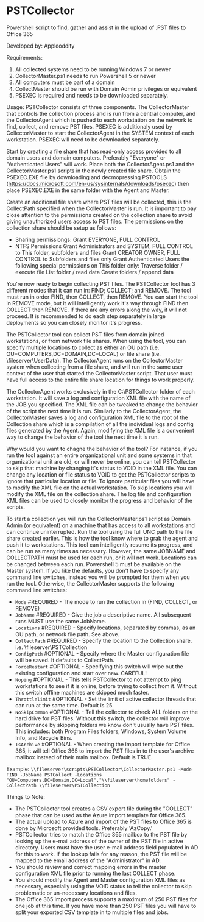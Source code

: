 # PSTCollector
Powershell script to find, gather and assist in the upload of .PST files to Office 365

Developed by: Appleoddity

Requirements:
  1) All collected systems need to be running Windows 7 or newer
  2) CollectorMaster.ps1 needs to run Powershell 5 or newer
  3) All computers must be part of a domain
  4) CollectMaster should be run with Domain Admin privileges or equivalent
  5) PSEXEC is required and needs to be downloaded separately.
  
Usage:
  PSTCollector consists of three components. The CollectorMaster that controls the collection process and is run from a central computer, and the CollectorAgent which is pushed to each workstation on the network to find, collect, and remove PST files. PSEXEC is additionaly used by CollectorMaster to start the CollectorAgent in the SYSTEM context of each workstation. PSEXEC will need to be downloaded separately. 
  
  Start by creating a file share that has read-only access provided to all domain users and domain computers. Preferably "Everyone" or "Authenticated Users" will work. Place both the CollectorAgent.ps1 and the CollectorMaster.ps1 scripts in the newly created file share. Obtain the PSEXEC.EXE file by downloading and decmopressing PSTOOLS (https://docs.microsoft.com/en-us/sysinternals/downloads/psexec) then place PSEXEC.EXE in the same folder with the Agent and Master.
  
  Create an additional file share where PST files will be collected, this is the CollectPath specified when the CollectorMaster is run. It is important to pay close attention to the permissions created on the collection share to avoid giving unauthorized users access to PST files. The permissions on the collection share should be setup as follows:
  - Sharing permissiongs:
      Grant EVERYONE, FULL CONTROL
  - NTFS Permissions
      Grant Administrators and SYSTEM, FULL CONTROL to This folder, subfolders and files
      Grant CREATOR OWNER, FULL CONTROL to Subfolders and files only
      Grant Authenticated Users the following special permissions on This folder only:
        Traverse folder / execute file
        List folder / read data
        Create folders / append data
        
        
  You're now ready to begin collecting PST files. The PSTCollector tool has 3 different modes that it can run in: FIND; COLLECT; and REMOVE. The tool must run in order FIND, then COLLECT, then REMOVE. You can start the tool in REMOVE mode, but it will intelligently work it's way through FIND then COLLECT then REMOVE. If there are any errors along the way, it will not proceed. It is recommended to do each step separately in large deployments so you can closely monitor it's progress.
  
  The PSTCollector tool can collect PST files from domain joined workstations, or from network file shares. When using the tool, you can specify multiple locations to collect as either an OU path (i.e. OU=COMPUTERS,DC=DOMAIN,DC=LOCAL) or file share (i.e. \\fileserver\UserData). The CollectorAgent runs on the CollectorMaster system when collecting from a file share, and will run in the same user context of the user that started the CollectorMaster script. That user must have full access to the entire file share location for things to work properly.
  
  The CollectorAgent works exclusively in the C:\PSTCollector folder of each workstation. It will save a log and configuration XML file with the name of the JOB you specified. The XML file can be tweaked to change the behavior of the script the next time it is run. Similarly to the CollectorAgent, the CollectorMaster saves a log and configuration XML file to the root of the Collection share which is a compilation of all the individual logs and config files generated by the Agent. Again, modifying the XML file is a convenient way to change the behavior of the tool the next time it is run.
  
  Why would you want to chagne the behavior of the tool? For instance, if you run the tool against an entire organizational unit and some systems in that organizational unit are old, or will never be online, you can tell PSTCollector to skip that machine by changing it's status to VOID in the XML file. You can change any location or file status to VOID to get the PSTCollector scripts to ignore that particular location or file. To ignore particular files you will have to modify the XML file on the actual workstation. To skip locations you will modify the XML file on the collection share. The log file and configuration XML files can be used to closely monitor the progress and behavior of the scripts.
  
  To start a collection you will run the CollectorMaster.ps1 script as Domain Admin (or equivalent) on a machine that has access to all workstations and can continue uninterrupted. Run the tool using the full UNC path to the file share created earlier. This is how the tool know where to grab the agent and push it to workstations. This tool can intelligently resume its progress, and can be run as many times as necessary. However, the same JOBNAME and COLLECTPATH must be used for each run, or it will not work. Locations can be changed between each run. Powershell 5 must be available on the Master system. If you like the defaults, you don't have to specify any command line switches, instead you will be prompted for them when you run the tool. Otherwise, the CollectorMaster supports the following command line switches:
  - `Mode` <mode>            #REQUIRED - The mode to run the collection in (FIND, COLLECT, or REMOVE)
  - `JobName` <jobname>      #REQUIRED - Give the job a descriptive name. All subsequent runs MUST use the same JobName.
  - `Locations` <locations>  #REQUIRED - Specify locations, separated by commas, as an OU path, or network file path. See above.
  - `CollectPath` <path>     #REQUIRED - Specify the location to the Collection share. i.e. \\fileserver\PSTCollection
  - `ConfigPath` <path>      #OPTIONAL - Specify where the Master configuration file will be saved. It defaults to CollectPath.
  - `ForceRestart`           #OPTIONAL - Specifying this switch will wipe out the existing configuration and start over new. CAREFUL!
  - `Noping`                 #OPTIONAL - This tells PSTCollector to not attempt to ping workstations to see if it is online, before trying                                        to collect from it. Without this switch offline machines are skipped much faster.
  - `Throttlelimit`          #OPTIONAL - Set the limit of active collector threads that can run at the same time. Default is 25.
  - `NoSkipCommon`           #OPTIONAL - Tell the collector to check ALL folders on the hard drive for PST files. Without this switch, the                                         collector will improve performance by skipping folders we know don't usually have PST files.                                             This includes: both Program Files folders, Windows, System Volume Info, and Recycle Bins.
  - `IsArchive`              #OPTIONAL - When creating the import template for Office 365, it will tell Office 365 to import the PST files                                         in to the user's archive mailbox instead of their main mailbox. Default is TRUE.
        
  Example:
    `\\fileserver\scripts\PSTCollector\CollectorMaster.ps1 -Mode FIND -JobName PSTCollect -Locations "OU=Computers,DC=Domain,DC=Local","\\fileserver\homefolders" -CollectPath \\fileserver\PSTCollection`
    
    
Things to Note:
  - The PSTCollector tool creates a CSV export file during the "COLLECT" phase that can be used as the Azure import template for Office 365.
  - The actual upload to Azure and import of the PST files to Office 365 is done by Microsoft provided tools. Preferably 'AzCopy.'
  - PSTCollector tries to match the Office 365 mailbox to the PST file by looking up the e-mail address of the owner of the PST file in active directory. Users must have the user e-mail address field populated in AD for this to work. If the lookup fails for any reason, the PST file will be mapped to the email address of the "Administrator" in AD.
  - You should review and correct mapping errors in the master configuration XML file prior to running the last COLLECT phase.
  - You should modify the Agent and Master configuration XML files as necessary, especially using the VOID status to tell the collector to skip problematic or un-necessary locations and files.
  - The Office 365 import process supports a maximum of 250 PST files for one job at this time. If you have more than 250 PST files you will have to split your exported CSV template in to multiple files and jobs.
  

